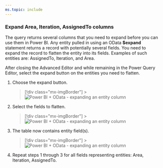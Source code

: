 ```yaml
---
ms.topic: include
---
```


### Expand Area, Iteration, AssignedTo columns

The query returns several columns that you need to expand before you can use them in Power BI. Any entity pulled in using an OData **\$expand** statement returns a record with potentially several fields. You need to expand the record to flatten the entity into its fields. Examples of such entities are: AssignedTo, Iteration, and Area.

After closing the Advanced Editor and while remaining in the Power Query Editor, select the expand button on the entities you need to flatten.

1.  Choose the expand button.

    > [!div class="mx-imgBorder"] > ![Power BI + OData - expanding an entity column](/azure/devops/report/powerbi/media/odatapowerbi/expandcolumn.png)

1.  Select the fields to flatten.

    > [!div class="mx-imgBorder"] > ![Power BI + OData - expanding an entity column](/azure/devops/report/powerbi/media/odatapowerbi/expandcolumn2.png)

1.  The table now contains entity field(s).

    > [!div class="mx-imgBorder"] > ![Power BI + OData - expanding an entity column](/azure/devops/report/powerbi/media/odatapowerbi/expandcolumn3.png)

1.  Repeat steps 1 through 3 for all fields representing entities: Area, Iteration, AssignedTo.
